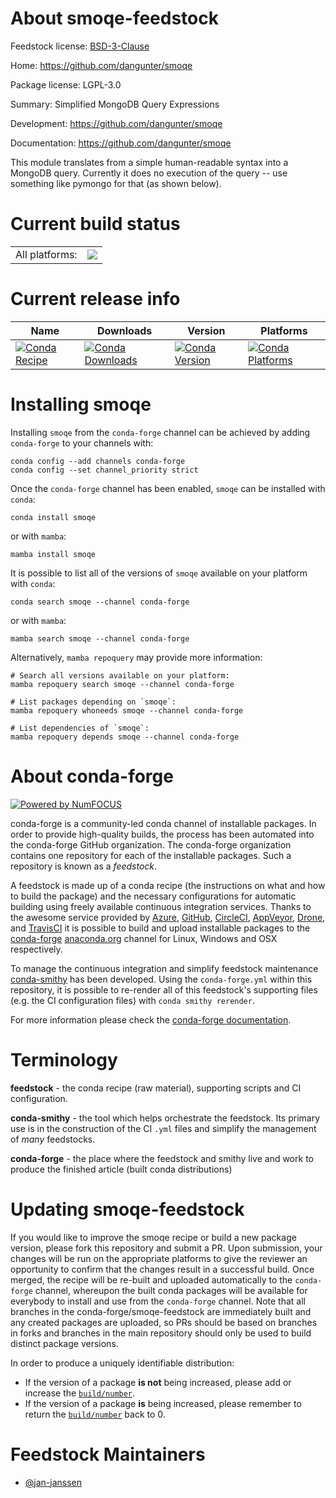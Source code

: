 About smoqe-feedstock
=====================

Feedstock license: [BSD-3-Clause](https://github.com/conda-forge/smoqe-feedstock/blob/main/LICENSE.txt)

Home: https://github.com/dangunter/smoqe

Package license: LGPL-3.0

Summary: Simplified MongoDB Query Expressions

Development: https://github.com/dangunter/smoqe

Documentation: https://github.com/dangunter/smoqe

This module translates from a simple human-readable syntax into
a MongoDB query. Currently it does no execution of the query
-- use something like pymongo for that (as shown below).


Current build status
====================


<table><tr><td>All platforms:</td>
    <td>
      <a href="https://dev.azure.com/conda-forge/feedstock-builds/_build/latest?definitionId=7463&branchName=main">
        <img src="https://dev.azure.com/conda-forge/feedstock-builds/_apis/build/status/smoqe-feedstock?branchName=main">
      </a>
    </td>
  </tr>
</table>

Current release info
====================

| Name | Downloads | Version | Platforms |
| --- | --- | --- | --- |
| [![Conda Recipe](https://img.shields.io/badge/recipe-smoqe-green.svg)](https://anaconda.org/conda-forge/smoqe) | [![Conda Downloads](https://img.shields.io/conda/dn/conda-forge/smoqe.svg)](https://anaconda.org/conda-forge/smoqe) | [![Conda Version](https://img.shields.io/conda/vn/conda-forge/smoqe.svg)](https://anaconda.org/conda-forge/smoqe) | [![Conda Platforms](https://img.shields.io/conda/pn/conda-forge/smoqe.svg)](https://anaconda.org/conda-forge/smoqe) |

Installing smoqe
================

Installing `smoqe` from the `conda-forge` channel can be achieved by adding `conda-forge` to your channels with:

```
conda config --add channels conda-forge
conda config --set channel_priority strict
```

Once the `conda-forge` channel has been enabled, `smoqe` can be installed with `conda`:

```
conda install smoqe
```

or with `mamba`:

```
mamba install smoqe
```

It is possible to list all of the versions of `smoqe` available on your platform with `conda`:

```
conda search smoqe --channel conda-forge
```

or with `mamba`:

```
mamba search smoqe --channel conda-forge
```

Alternatively, `mamba repoquery` may provide more information:

```
# Search all versions available on your platform:
mamba repoquery search smoqe --channel conda-forge

# List packages depending on `smoqe`:
mamba repoquery whoneeds smoqe --channel conda-forge

# List dependencies of `smoqe`:
mamba repoquery depends smoqe --channel conda-forge
```


About conda-forge
=================

[![Powered by
NumFOCUS](https://img.shields.io/badge/powered%20by-NumFOCUS-orange.svg?style=flat&colorA=E1523D&colorB=007D8A)](https://numfocus.org)

conda-forge is a community-led conda channel of installable packages.
In order to provide high-quality builds, the process has been automated into the
conda-forge GitHub organization. The conda-forge organization contains one repository
for each of the installable packages. Such a repository is known as a *feedstock*.

A feedstock is made up of a conda recipe (the instructions on what and how to build
the package) and the necessary configurations for automatic building using freely
available continuous integration services. Thanks to the awesome service provided by
[Azure](https://azure.microsoft.com/en-us/services/devops/), [GitHub](https://github.com/),
[CircleCI](https://circleci.com/), [AppVeyor](https://www.appveyor.com/),
[Drone](https://cloud.drone.io/welcome), and [TravisCI](https://travis-ci.com/)
it is possible to build and upload installable packages to the
[conda-forge](https://anaconda.org/conda-forge) [anaconda.org](https://anaconda.org/)
channel for Linux, Windows and OSX respectively.

To manage the continuous integration and simplify feedstock maintenance
[conda-smithy](https://github.com/conda-forge/conda-smithy) has been developed.
Using the ``conda-forge.yml`` within this repository, it is possible to re-render all of
this feedstock's supporting files (e.g. the CI configuration files) with ``conda smithy rerender``.

For more information please check the [conda-forge documentation](https://conda-forge.org/docs/).

Terminology
===========

**feedstock** - the conda recipe (raw material), supporting scripts and CI configuration.

**conda-smithy** - the tool which helps orchestrate the feedstock.
                   Its primary use is in the construction of the CI ``.yml`` files
                   and simplify the management of *many* feedstocks.

**conda-forge** - the place where the feedstock and smithy live and work to
                  produce the finished article (built conda distributions)


Updating smoqe-feedstock
========================

If you would like to improve the smoqe recipe or build a new
package version, please fork this repository and submit a PR. Upon submission,
your changes will be run on the appropriate platforms to give the reviewer an
opportunity to confirm that the changes result in a successful build. Once
merged, the recipe will be re-built and uploaded automatically to the
`conda-forge` channel, whereupon the built conda packages will be available for
everybody to install and use from the `conda-forge` channel.
Note that all branches in the conda-forge/smoqe-feedstock are
immediately built and any created packages are uploaded, so PRs should be based
on branches in forks and branches in the main repository should only be used to
build distinct package versions.

In order to produce a uniquely identifiable distribution:
 * If the version of a package **is not** being increased, please add or increase
   the [``build/number``](https://docs.conda.io/projects/conda-build/en/latest/resources/define-metadata.html#build-number-and-string).
 * If the version of a package **is** being increased, please remember to return
   the [``build/number``](https://docs.conda.io/projects/conda-build/en/latest/resources/define-metadata.html#build-number-and-string)
   back to 0.

Feedstock Maintainers
=====================

* [@jan-janssen](https://github.com/jan-janssen/)

